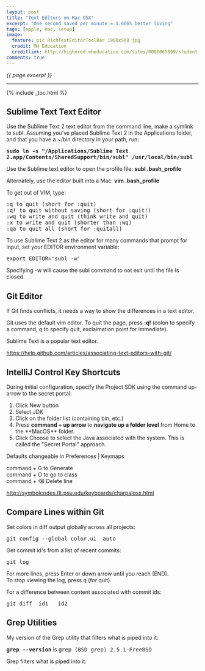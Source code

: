 ```yaml
---
layout: post
title: "Text Editors on Mac OSX"
excerpt: "One second saved per minute = 1.666% better living"
tags: [apple, mac, setup]
image:
  feature: pic RichTextEditorToolBar 1900x500.jpg
  credit: MH Education
  creditlink: http://highered.mheducation.com/sites/0000065899/student_view0/question_editor/rich_text_editor_toolbar.html
comments: true
---
```

<i>{{ page.excerpt }}</i>
<hr />

{% include _toc.html %}

<a id="SublimeTextz"></a>

## Sublime Text Text Editor 

Use the Sublime Text 2 text editor from the command line,
make a symlink to subl. 
Assuming you've placed Sublime Text 2 in the Applications folder, and that you have a ~/bin directory in your path, run:

<tt><strong>
sudo ln -s "/Applications/Sublime Text 2.app/Contents/SharedSupport/bin/subl" /usr/local/bin/subl
</strong></tt>

Use the Sublime text editor to open the profile file:
<strong>subl .bash_profile</strong>

Alternately, use the editor built into a Mac:
<strong>vim .bash_profile</strong>

To get out of VIM, type: 

<pre>
:q to quit (short for :quit)
:q! to quit without saving (short for :quit!)
:wq to write and quit (think write and quit)
:x to write and quit (shorter than :wq)
:qa to quit all (short for :quitall)
</pre>


To use Sublime Text 2 as the editor for many commands that prompt for input, set your EDITOR environment variable:

<pre>
export EDITOR='subl -w'
</pre>
Specifying -w will cause the subl command to not exit until the file is closed.



<a id="Git_Editor"></a>

## Git Editor


If Git finds conflicts, it needs a way to show the differences in a text editor.

Git uses the default vim editor.
To quit the page, press <strong>:q!</strong> (colon to specify a command, q to specify quit, exclaimation point for immediate).

Sublime Text is a popular text editor.

https://help.github.com/articles/associating-text-editors-with-git/




<a id="IntelliJ"></a>

## IntelliJ Control Key Shortcuts


During initial configuration, specify the Project SDK
using the command up-arrow to the secret portal:

<ol type="1">
<li> Click New button </li>
<li> Select JDK </li>
<li> Click on the folder list (containing bin, etc.)</li>
<li> Press <strong> command + up arrow </strong>
to <strong> navigate up a folder level</strong>
from Home to the **MacOS** folder. </li>
<li> Click Choose to select the Java associated
with the system. This is called the "Secret Portal" approach.</li>
</ol>

Defaults changeable in Preferences | Keymaps

command + G to Generate
<br />
command + O to go to class
<br />
command + &#9003; Delete line

http://symbolcodes.tlt.psu.edu/keyboards/charpalosx.html 




<a id="Compare_Git"></a>

## Compare Lines within Git

Set colors in diff output globally across all projects:

<pre>
git config --global color.ui  auto
</pre>	

Get commit id's from a list of recent commits:

<pre>
git log
</pre>

For more lines, press Enter or down arrow until you reach (END).<br />
To stop viewing the log, press q (for quit).


For a difference between content associated with commit ids:

<pre>
git diff  id1   id2
</pre>


<a id="Grepz"></a>

## Grep Utilities

My version of the Grep utility that filters what is piped into it:

<tt><strong>grep --version</strong></tt>
is
<tt>grep (BSD grep) 2.5.1-FreeBSD</tt>

Grep filters what is piped into it.

